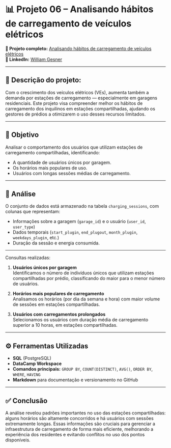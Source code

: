# 📊 Projeto 06 – Analisando hábitos de carregamento de veículos elétricos

**🔗 Projeto completo:** [Analisando hábitos de carregamento de veículos elétricos](https://www.datacamp.com/datalab/w/5e6d07a8-2702-4378-9578-fdb243580d9f/edit)  
**👤 LinkedIn:** [William Gesner](https://www.linkedin.com/in/william-gesner/)

---
## 🧠 Descrição do projeto:
Com o crescimento dos veículos elétricos (VEs), aumenta também a demanda por estações de carregamento — especialmente em garagens residenciais. Este projeto visa compreender melhor os hábitos de carregamento dos inquilinos em estações compartilhadas, ajudando os gestores de prédios a otimizarem o uso desses recursos limitados.

---
## 🎯 Objetivo
Analisar o comportamento dos usuários que utilizam estações de carregamento compartilhadas, identificando:
- A quantidade de usuários únicos por garagem.
- Os horários mais populares de uso.
- Usuários com longas sessões médias de carregamento.

---
## 🔎 Análise
O conjunto de dados está armazenado na tabela `charging_sessions`, com colunas que representam:
- Informações sobre a garagem (`garage_id`) e o usuário (`user_id`, `user_type`)
- Dados temporais (`start_plugin`, `end_plugout`, `month_plugin`, `weekdays_plugin`, etc.)
- Duração da sessão e energia consumida.

---
Consultas realizadas:
1. **Usuários únicos por garagem**  
   Identificamos o número de indivíduos únicos que utilizam estações compartilhadas por prédio, classificando do maior para o menor número de usuários.

2. **Horários mais populares de carregamento**  
   Analisamos os horários (por dia da semana e hora) com maior volume de sessões em estações compartilhadas.

3. **Usuários com carregamentos prolongados**  
   Selecionamos os usuários com duração média de carregamento superior a 10 horas, em estações compartilhadas.

---
## ⚙️ Ferramentas Utilizadas
- **SQL** (PostgreSQL)
- **DataCamp Workspace**
- **Comandos principais:** `GROUP BY`, `COUNT(DISTINCT)`, `AVG()`, `ORDER BY`, `WHERE`, `HAVING`
- **Markdown** para documentação e versionamento no GitHub

---
## ✅ Conclusão
A análise revelou padrões importantes no uso das estações compartilhadas: alguns horários são altamente concorridos e há usuários com sessões extremamente longas. Essas informações são cruciais para gerenciar a infraestrutura de carregamento de forma mais eficiente, melhorando a experiência dos residentes e evitando conflitos no uso dos pontos disponíveis.
